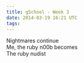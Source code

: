 ```yaml
---
title: gSchool - Week 3
date: 2014-03-19 16:21 UTC
tags:
---
```


Nightmares continue <br>
Me, the ruby n00b becomes<br>
The ruby nudist